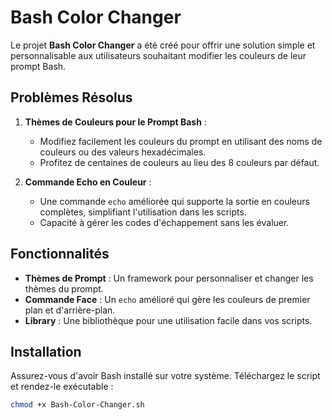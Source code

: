 # Bash Color Changer

Le projet **Bash Color Changer** a été créé pour offrir une solution simple et personnalisable aux utilisateurs souhaitant modifier les couleurs de leur prompt Bash. 

## Problèmes Résolus

1. **Thèmes de Couleurs pour le Prompt Bash** :
   - Modifiez facilement les couleurs du prompt en utilisant des noms de couleurs ou des valeurs hexadécimales. 
   - Profitez de centaines de couleurs au lieu des 8 couleurs par défaut.

2. **Commande Echo en Couleur** :
   - Une commande `echo` améliorée qui supporte la sortie en couleurs complètes, simplifiant l'utilisation dans les scripts.
   - Capacité à gérer les codes d'échappement sans les évaluer.

## Fonctionnalités

- **Thèmes de Prompt** : Un framework pour personnaliser et changer les thèmes du prompt. 
- **Commande Face** : Un `echo` amélioré qui gère les couleurs de premier plan et d'arrière-plan.
- **Library** : Une bibliothèque pour une utilisation facile dans vos scripts.

## Installation

Assurez-vous d'avoir Bash installé sur votre système. Téléchargez le script et rendez-le exécutable :

```bash
chmod +x Bash-Color-Changer.sh


